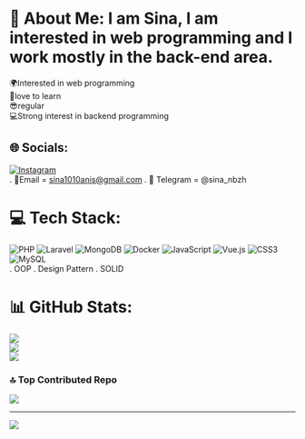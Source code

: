 # 💫 About Me: I am Sina, I am interested in web programming and I work mostly in the back-end area.
🌍Interested in web programming<br>📖love to learn<br>😎regular<br>💻Strong interest in backend programming


## 🌐 Socials:
[![Instagram](https://img.shields.io/badge/Instagram-%23E4405F.svg?logo=Instagram&logoColor=white)](https://instagram.com/sina_nayb)
<br>
. 📧Email = sina1010anis@gmail.com
. 📱 Telegram = @sina_nbzh

# 💻 Tech Stack:
![PHP](https://img.shields.io/badge/php-%23777BB4.svg?style=for-the-badge&logo=php&logoColor=white) ![Laravel](https://img.shields.io/badge/laravel-%23FF2D20.svg?style=for-the-badge&logo=laravel&logoColor=white) ![MongoDB](https://img.shields.io/badge/MongoDB-%234ea94b.svg?style=for-the-badge&logo=mongodb&logoColor=white) ![Docker](https://img.shields.io/badge/docker-%230db7ed.svg?style=for-the-badge&logo=docker&logoColor=white) ![JavaScript](https://img.shields.io/badge/javascript-%23323330.svg?style=for-the-badge&logo=javascript&logoColor=%23F7DF1E) ![Vue.js](https://img.shields.io/badge/vuejs-%2335495e.svg?style=for-the-badge&logo=vuedotjs&logoColor=%234FC08D) ![CSS3](https://img.shields.io/badge/css3-%231572B6.svg?style=for-the-badge&logo=css3&logoColor=white) ![MySQL](https://img.shields.io/badge/mysql-%2300f.svg?style=for-the-badge&logo=mysql&logoColor=white)
<br>
. OOP
. Design Pattern
. SOLID

# 📊 GitHub Stats:
![](https://github-readme-stats.vercel.app/api?username=sina1010anis&theme=merko&hide_border=true&include_all_commits=false&count_private=false)<br/>
![](https://github-readme-streak-stats.herokuapp.com/?user=sina1010anis&theme=merko&hide_border=true)<br/>
![](https://github-readme-stats.vercel.app/api/top-langs/?username=sina1010anis&theme=merko&hide_border=true&include_all_commits=false&count_private=false&layout=compact)

### 🔝 Top Contributed Repo
![](https://github-contributor-stats.vercel.app/api?username=sina1010anis&limit=5&theme=dark&combine_all_yearly_contributions=true)

---
[![](https://visitcount.itsvg.in/api?id=sina1010anis&icon=2&color=9)](https://visitcount.itsvg.in)

<!-- Proudly created with GPRM ( https://gprm.itsvg.in ) -->

